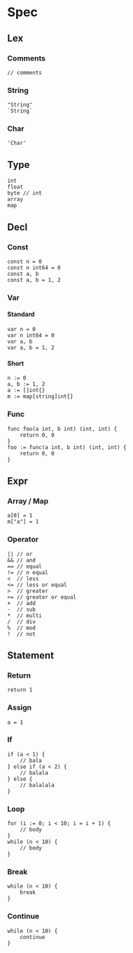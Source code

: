 # Spec

## Lex
### Comments
    // comments
### String
    "String"
    `String`
### Char
    'Char'

## Type
    int
    float
    byte // int
    array
    map

## Decl
### Const
    const n = 0
    const n int64 = 0
    const a, b
    const a, b = 1, 2
### Var
#### Standard
    var n = 0
    var n int64 = 0
    var a, b
    var a, b = 1, 2
#### Short
    n := 0
    a, b := 1, 2
    a := []int{}
    m := map[string]int{}
### Func
    func foo(a int, b int) (int, int) {
        return 0, 0
    }
    foo := func(a int, b int) (int, int) {
        return 0, 0
    }

## Expr
### Array / Map
    a[0] = 1
    m["a"] = 1
### Operator
    || // or
    && // and
    == // equal
    != // n equal
    <  // less
    <= // less or equal
    >  // greater
    >= // greater or equal
    +  // add
    -  // sub
    *  // multi
    /  // div
    %  // mod
    !  // not

## Statement
### Return
    return 1
### Assign
    a = 1
### If
    if (a < 1) {
        // bala
    } else if (a < 2) {
        // balala
    } else {
        // balalala
    }
### Loop
    for (i := 0; i < 10; i = i + 1) {
        // body
    }
    while (n < 10) {
        // body
    }
### Break
    while (n < 10) {
        break
    }
### Continue
    while (n < 10) {
        continue
    }

